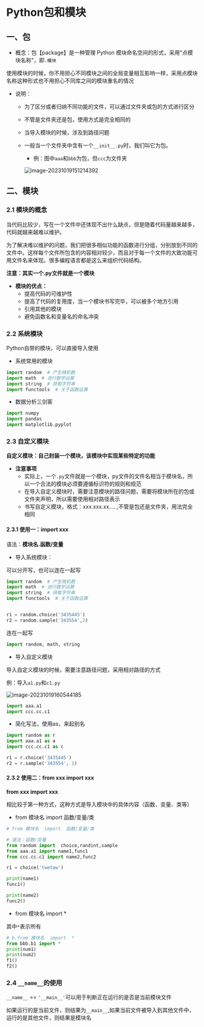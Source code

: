 # Python包和模块

## 一、包

- 概念：包【package】是一种管理 Python 模块命名空间的形式，采用"点模块名称"，即`.模块`

使用模块的时候，你不用担心不同模块之间的全局变量相互影响一样，采用点模块名称这种形式也不用担心不同库之间的模块重名的情况

- 说明：

  - 为了区分或者归纳不同功能的文件，可以通过文件夹或包的方式进行区分

  - 不管是文件夹还是包，使用方式是完全相同的

  - 当导入模块的时候，涉及到路径问题

  - 一般当一个文件夹中含有一个`__init__.py`时，我们叫它为包。

    - 例：图中`aaa`和`bbb`为包，但`ccc`为文件夹

    ![image-20231019151214392](https://lskypro-1309218011.cos.ap-shanghai.myqcloud.com/2023/10/19/6530d6d51fbd3.png)

## 二、模块

### 2.1 模块的概念

​	当代码比较少，写在一个文件中还体现不出什么缺点，但是随着代码量越来越多，代码就越来越难以维护。

​	为了解决难以维护的问题，我们把很多相似功能的函数进行分组，分别放到不同的文件中。这样每个文件所包含的内容相对较少，而且对于每一个文件的大致功能可用文件名来体现。很多编程语言都是这么来组织代码结构。

**注意：其实一个.py文件就是一个模块**

- **模块的优点：**
  - 提高代码的可维护性
  - 提高了代码的复用度，当一个模块书写完毕，可以被多个地方引用
  - 引用其他的模块
  - 避免函数名和变量名的命名冲突

### 2.2 系统模块

Python自带的模块，可以直接导入使用

- 系统常用的模块

```python
import random  # 产生随机数
import math  # 进行数学运算
import string  # 获取字符串
import functools  # 关于函数运算
```

- 数据分析三剑客

```python
import numpy
import pandas
import matplotlib.pyplot
```

### 2.3 自定义模块

**自定义模块：自己封装一个模块，该模块中实现某些特定的功能**

- **注意事项**
  - 实际上，一个`.py`文件就是一个模块，py文件的文件名相当于模块名，所以一个合法的模块必须要遵循标识符的规则和规范
  - 在导入自定义模块时，需要注意模块的路径问题，需要将模块所在的包或文件夹声明，所以需要使用相对路径表示
  - 书写自定义模块，格式：xxx.xxx.xx.....,不管是包还是文件夹，用法完全相同

#### 2.3.1 使用一：import xxx

语法：**模块名.函数/变量**

- 导入系统模块：

可以分开写，也可以连在一起写

```python
import random  # 产生随机数
import math  # 进行数学运算
import string  # 获取字符串
import functools  # 关于函数运算


r1 = random.choice('3435445')
r2 = random.sample('343554',2)
```

连在一起写

```python
import random, math, string
```

- 导入自定义模块

导入自定义模块的时候，需要注意路径问题，采用相对路径的方式

例：导入`a1.py`和`c1.py`

![image-20231019160544185](https://lskypro-1309218011.cos.ap-shanghai.myqcloud.com/2023/10/19/6530e357e58fa.png)

```python
import aaa.a1
import ccc.cc.c1
```

- 简化写法，使用as，来起别名

```python
import random as r
import aaa.a1 as a
import ccc.cc.c1 as c

r1 = r.choice('3435445')
r2 = r.sample('343554', 2)
```

#### 2.3.2 使用二：from xxx import xxx

**from xxx import xxx**

相比较于第一种方式，这种方式是导入模块中的具体内容（函数、变量、类等）

- from 模块名 import 函数/变量/类

```python
# from 模块名  import  函数/变量/类

# 语法：函数/变量
from random import  choice,randint,sample
from aaa.a1 import name1,func1
from ccc.cc.c1 import name2,func2

r1 = choice('twetaw')

print(name1)
func1()

print(name2)
func2()
```

- from 模块名  import  *

其中`*`表示所有

```python
# b.from 模块名  import  *
from bbb.b1 import *
print(num1)
print(num2)
f1()
f2()
```

### 2.4 `__name__`的使用

`__name__` == `'__main__'`可以用于判断正在运行的是否是当前模块文件

如果运行的是当前文件，则结果为`__main__`,如果当前文件被导入到其他文件中，运行的是其他文件，则结果是模块名